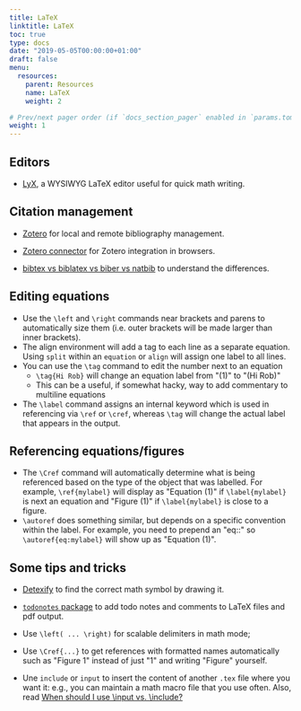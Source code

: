 ```yaml
---
title: LaTeX
linktitle: LaTeX
toc: true
type: docs
date: "2019-05-05T00:00:00+01:00"
draft: false
menu:
  resources:
    parent: Resources
    name: LaTeX
    weight: 2

# Prev/next pager order (if `docs_section_pager` enabled in `params.toml`)
weight: 1
---
```


## Editors

- [LyX](https://www.lyx.org/), a WYSIWYG LaTeX editor useful for quick math writing.

## Citation management

- [Zotero](https://www.zotero.org/) for local and remote bibliography management.

- [Zotero connector](https://www.zotero.org/download/connectors) for Zotero integration in browsers.

- [bibtex vs biblatex vs biber vs natbib](https://tex.stackexchange.com/questions/25701/bibtex-vs-biber-and-biblatex-vs-natbib) to understand the differences.

## Editing equations

- Use the ```\left``` and ```\right``` commands near brackets and parens to automatically size them (i.e. outer brackets will be made larger than inner brackets).
- The align environment will add a tag to each line as a separate equation. Using ```split``` within an ```equation``` or ```align``` will assign one label to all lines.
- You can use the ```\tag``` command to edit the number next to an equation 
    -  ```\tag{Hi Rob}``` will change an equation label from "(1)" to "(Hi Rob)"
    -  This can be a useful, if somewhat hacky, way to add commentary to multiline equations
- The ```\label``` command assigns an internal keyword which is used in referencing via ```\ref``` or ```\cref```, whereas ```\tag``` will change the actual label that appears in the output. 
    
## Referencing equations/figures

- The ```\Cref``` command will automatically determine what is being referenced based on the type of the object that was labelled. For example, ```\ref{mylabel}``` will display as "Equation (1)" if ```\label{mylabel}``` is next an equation and "Figure (1)" if ```\label{mylabel}``` is close to a figure.
- ```\autoref``` does something similar, but depends on a specific convention within the label. For example, you need to prepend an "eq::" so  ```\autoref{eq:mylabel}``` will show up as "Equation (1)".

## Some tips and tricks

- [Detexify](http://detexify.kirelabs.org/classify.html) to find the correct math symbol by drawing it.

- [`todonotes` package](https://www.ctan.org/pkg/todonotes) to add todo notes and comments to LaTeX files and pdf output.

- Use `\left( ... \right)` for scalable delimiters in math mode;

- Use `\Cref{...}` to get references with formatted names automatically such as "Figure 1" instead of just "1" and writing "Figure" yourself.

- Une `include` or `input` to insert the content of another `.tex` file where you want it: e.g., you can maintain a math macro file that you use often. Also, read [When should I use \input vs. \include?](https://tex.stackexchange.com/questions/246/when-should-i-use-input-vs-include)
